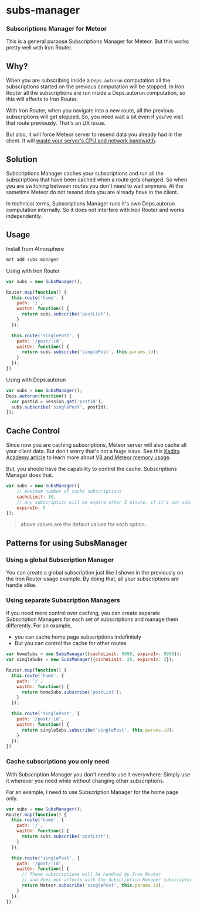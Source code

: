 # subs-manager
### Subscriptions Manager for Meteor

This is a general purpose Subscriptions Manager for Meteor. But this works pretty well with Iron Router.

## Why?

When you are subscribing inside a `Deps.autorun` computation all the subscriptions started on the previous computation will be stopped.
In Iron Router all the subscriptions are run inside a Deps.autorun computation, so this will affects to Iron Router.

With Iron Router, when you navigate into a new route, all the previous subscriptions will get stopped.
So, you need wait a bit even if you've visit that route previously. That's an UX issue.

But also, it will force Meteor server to resend data you already had in the client. It will [waste your server's CPU and network bandwidth](https://kadira.io/academy/reduce-bandwidth-and-cpu-waste/).

## Solution

Subscriptions Manager caches your subscriptions and run all the subscriptions that have been cached when a route gets changed. So when you are switching between routes you don't need to wait anymore. At the sametime Meteor do not resend data you are already have in the client.

In technical terms, Subscriptions Manager runs it's own Deps.autorun computation internally. So it does not interfere with Iron Router and works independently.

## Usage

Install from Atmosphere

~~~js
mrt add subs-manager
~~~

Using with Iron Router

~~~js
var subs = new SubsManager();

Router.map(function() {
  this.route('home', {
    path: '/',
    waitOn: function() {
      return subs.subscribe('postList');
    }
  });

  this.route('singlePost', {
    path: '/post/:id',
    waitOn: function() {
      return subs.subscribe('singlePost', this.params.id);
    }
  });
})
~~~

Using with Deps.autorun

~~~js
var subs = new SubsManager();
Deps.autorun(function() {
  var postId = Session.get('postId');
  subs.subscribe('singlePost', postId);
});
~~~

## Cache Control

Since now you are caching subscriptions, Meteor server will also cache all your client data. But don't worry that's not a huge issue. See this [Kadira Academy article](https://kadira.io/academy/optimize-memory-usage/) to learn more about [V8 and Meteor memory usage](https://kadira.io/academy/optimize-memory-usage/).

But, you should have the capability to control the cache. Subscriptions Manager does that.

~~~js
var subs = new SubsManager({
    // maximum number of cache subscriptions
    cacheLimit: 10,
    // any subscription will be expire after 5 minute, if it's not subscribed again
    expireIn: 5
});
~~~

> above values are the default values for each option.

## Patterns for using SubsManager

### Using a global Subscription Manager

You can create a global subscription just like I shown in the previously on the Iron Router usage example. By doing that, all your subscriptions are handle alike.

### Using separate Subscription Managers

If you need more control over caching, you can create separate Subscription Managers for each set of subscriptions and manage them differently. For an example,

* you can cache home page subscriptions indefinitely
* But you can control the cache for other routes

~~~js
var homeSubs = new SubsManager({cacheLimit: 9999, expireIn: 9999});
var singleSubs = new SubsManager({cacheLimit: 20, expireIn: 3});

Router.map(function() {
  this.route('home', {
    path: '/',
    waitOn: function() {
      return homeSubs.subscribe('postList');
    }
  });

  this.route('singlePost', {
    path: '/post/:id',
    waitOn: function() {
      return singleSubs.subscribe('singlePost', this.params.id);
    }
  });
})
~~~

### Cache subscriptions you only need

With Subscription Manager you don't need to use it everywhere. Simply use it wherever you need while without changing other subscriptions.

For an example, I need to use Subscription Manager for the home page only.

~~~js
var subs = new SubsManager();
Router.map(function() {
  this.route('home', {
    path: '/',
    waitOn: function() {
      return subs.subscribe('postList');
    }
  });

  this.route('singlePost', {
    path: '/post/:id',
    waitOn: function() {
      // These subscriptions will be handled by Iron Router
      // and does not affects with the Subscription Manager subscriptions
      return Meteor.subscribe('singlePost', this.params.id);
    }
  });
})
~~~
